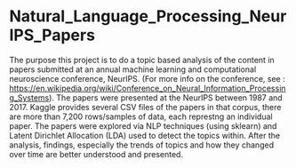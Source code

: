 # Natural_Language_Processing_NeurIPS_Papers
The purpose this project is to do a topic based analysis of the content in papers submitted at an annual machine learning and computational neuroscience conference, NeurIPS.  (For more info on the conference, see : https://en.wikipedia.org/wiki/Conference_on_Neural_Information_Processing_Systems). The papers were presented at the NeurIPS between 1987 and 2017. Kaggle provides several CSV files of the papers in that corpus, there are more than 7,200 rows/samples of data, each represtng an individual paper. The papers were explored via NLP techniques (using sklearn) and Latent Dirichlet Allocation (LDA) used to detect the topics within. After the analysis, findings, especially the trends of topics and how they changed over time are better understood and presented.
